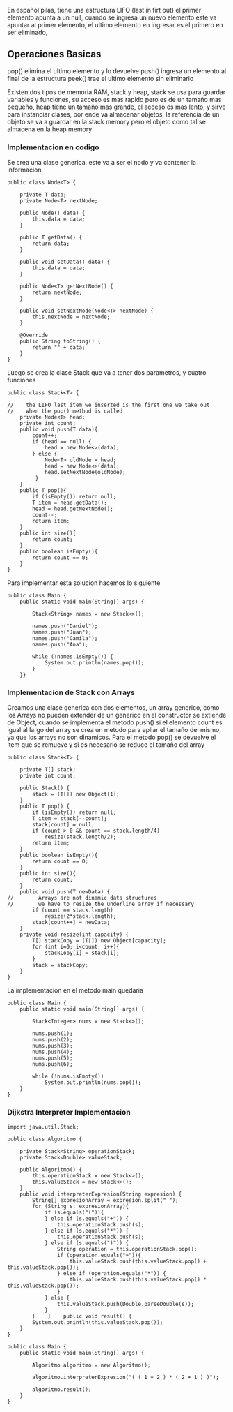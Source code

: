 En español pilas, tiene una estructura LIFO (last in firt out) el primer elemento apunta a un null, cuando se ingresa un nuevo elemento este va apuntar al primer elemento, el ultimo elemento en ingresar es el primero en ser eliminado,

## Operaciones Basicas
pop() elimina el ultimo elemento y lo devuelve
push() ingresa un elemento al final de la estructura
peek() trae el ultimo elemento sin eliminarlo

Existen dos tipos de memoria RAM, stack y heap, stack se usa para guardar variables y funciones, su acceso es mas rapido pero es de un tamaño mas pequeño, heap tiene un tamaño mas grande, el acceso es mas lento, y sirve para instanciar clases, por ende va almacenar objetos, la referencia de un objeto se va a guardar en la stack memory pero el objeto como tal se almacena en la heap memory

### Implementacion en codigo

Se crea una clase generica, este va a ser el nodo y va contener la informacion
```
public class Node<T> {  
  
    private T data;  
    private Node<T> nextNode;  
  
    public Node(T data) {  
        this.data = data;  
    }  
  
    public T getData() {  
        return data;  
    }  
  
    public void setData(T data) {  
        this.data = data;  
    }  
  
    public Node<T> getNextNode() {  
        return nextNode;  
    }  
  
    public void setNextNode(Node<T> nextNode) {  
        this.nextNode = nextNode;  
    }  
  
    @Override  
    public String toString() {  
        return "" + data;  
    }  
}
```

Luego se crea la clase Stack que va a tener dos parametros, y cuatro funciones
```
public class Stack<T> {  
  
//    the LIFO last item we inserted is the first one we take out  
//    when the pop() method is called  
    private Node<T> head;  
    private int count;  
    public void push(T data){  
        count++;  
        if (head == null) {  
            head = new Node<>(data);  
        } else {  
            Node<T> oldNode = head;  
            head = new Node<>(data);  
            head.setNextNode(oldNode);  
         }  
    }    
    public T pop(){  
		if (isEmpty()) return null;
        T item = head.getData();  
        head = head.getNextNode();  
        count--;  
        return item;  
    }  
    public int size(){  
        return count;  
    }  
    public boolean isEmpty(){  
        return count == 0;  
    }  
}
```

Para implementar esta solucion hacemos lo siguiente
```
public class Main {  
    public static void main(String[] args) {  
  
        Stack<String> names = new Stack<>();  
  
        names.push("Daniel");  
        names.push("Juan");  
        names.push("Camila");  
        names.push("Ana");  
  
        while (!names.isEmpty()) {  
            System.out.println(names.pop());  
        }  
    }}
```

### Implementacion de Stack con Arrays
Creamos una clase generica con dos elementos, un array generico, como los Arrays no pueden extender de un generico en el constructor se extiende de Object, cuando se implementa el metodo push() si el elemento count es igual al largo del array se crea un metodo para apliar el tamaño del mismo, ya que los arrays no son dinamicos.
Para el metodo pop() se devuelve el item que se remueve y si es necesario se reduce el tamaño del array
```
public class Stack<T> {  
  
    private T[] stack;  
    private int count;  
  
    public Stack() {  
        stack = (T[]) new Object[1];  
    }  
    public T pop() {  
        if (isEmpty()) return null;  
        T item = stack[--count];  
        stack[count] = null;  
        if (count > 0 && count == stack.length/4)  
            resize(stack.length/2);  
        return item;  
    }  
    public boolean isEmpty(){  
        return count == 0;  
    }  
    public int size(){  
        return count;  
    }  
    public void push(T newData) {  
//        Arrays are not dinamic data structures  
//        we have to resize the underline array if necessary  
        if (count == stack.length)  
            resize(2*stack.length);  
        stack[count++] = newData;  
    }  
    private void resize(int capacity) {  
        T[] stackCopy = (T[]) new Object[capacity];  
        for (int i=0; i<count; i++){  
            stackCopy[i] = stack[i];  
        }  
        stack = stackCopy;  
    }  
}
```

La implementacion en el metodo main quedaria
```
public class Main {  
    public static void main(String[] args) {  
  
        Stack<Integer> nums = new Stack<>();  
  
        nums.push(1);  
        nums.push(2);  
        nums.push(3);  
        nums.push(4);  
        nums.push(5);  
        nums.push(6);  
  
        while (!nums.isEmpty())  
            System.out.println(nums.pop());  
    }  
}
```

### Dijkstra Interpreter Implementacion

```
import java.util.Stack;  
  
public class Algoritmo {  
  
    private Stack<String> operationStack;  
    private Stack<Double> valueStack;  
  
    public Algoritmo() {  
        this.operationStack = new Stack<>();  
        this.valueStack = new Stack<>();  
    }  
    public void interpreterExpresion(String expresion) {  
        String[] expresionArray = expresion.split(" ");  
        for (String s: expresionArray){  
            if (s.equals("(")){  
            } else if (s.equals("+")) {  
                this.operationStack.push(s);  
            } else if (s.equals("*")) {  
                this.operationStack.push(s);  
            } else if (s.equals(")")) {  
                String operation = this.operationStack.pop();  
                if (operation.equals("+")){  
                    this.valueStack.push(this.valueStack.pop() + this.valueStack.pop());  
                } else if (operation.equals("*")) {  
                    this.valueStack.push(this.valueStack.pop() * this.valueStack.pop());  
                }  
            } else {  
                this.valueStack.push(Double.parseDouble(s));  
            }  
        }    }    public void result() {  
        System.out.println(this.valueStack.pop());  
    }  
}
```

```
public class Main {  
    public static void main(String[] args) {  
  
        Algoritmo algoritmo = new Algoritmo();  
  
        algoritmo.interpreterExpresion("( ( 1 + 2 ) * ( 2 + 1 ) )");  
  
        algoritmo.result();  
    }  
}
```